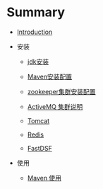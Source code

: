 # Summary

* [Introduction](README.md)

* 安装
    
    * [jdk安装](/cn/install/install_jdk.md)
    
    * [Maven安装配置](cn/install/install_maven.md)
    
    * [zookeeper集群安装配置](cn/install/install_zookeeper.md)
    
    * [ActiveMQ 集群说明](cn/install/install_activemq.md)
    
    * [Tomcat](cn/install/install_tomcat.md)
    
    * [Redis](cn/install/install_redis.md)
    
    * [FastDSF](cn/install/install_dsf.md)

* 使用
    
    * [Maven 使用](cn/usage/useage_maven.md)

    